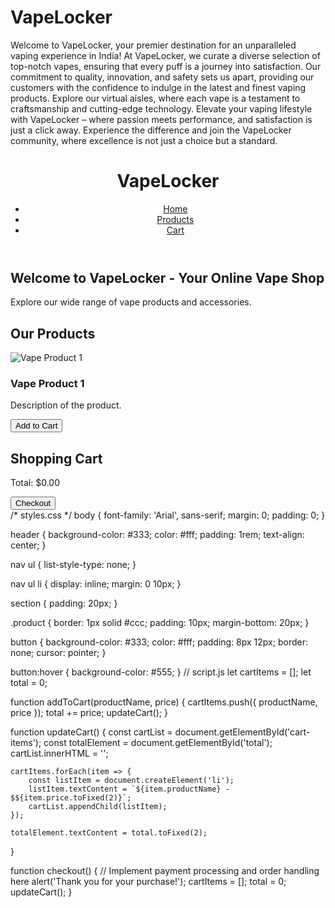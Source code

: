 # VapeLocker
Welcome to VapeLocker, your premier destination for an unparalleled vaping experience in India! At VapeLocker, we curate a diverse selection of top-notch vapes, ensuring that every puff is a journey into satisfaction. Our commitment to quality, innovation, and safety sets us apart, providing our customers with the confidence to indulge in the latest and finest vaping products. Explore our virtual aisles, where each vape is a testament to craftsmanship and cutting-edge technology. Elevate your vaping lifestyle with VapeLocker – where passion meets performance, and satisfaction is just a click away. Experience the difference and join the VapeLocker community, where excellence is not just a choice but a standard.
<!DOCTYPE html>
<html lang="en">
<head>
    <meta charset="UTF-8">
    <meta name="viewport" content="width=device-width, initial-scale=1.0">
    <title>VapeLocker - Online Vape Shop</title>
    <link rel="stylesheet" href="styles.css">
</head>
<body>

<header>
    <h1>VapeLocker</h1>
    <nav>
        <ul>
            <li><a href="#home">Home</a></li>
            <li><a href="#products">Products</a></li>
            <li><a href="#cart">Cart</a></li>
        </ul>
    </nav>
</header>

<section id="home">
    <h2>Welcome to VapeLocker - Your Online Vape Shop</h2>
    <p>Explore our wide range of vape products and accessories.</p>
</section>

<section id="products">
    <h2>Our Products</h2>
    <div class="product">
        <img src="vape1.jpg" alt="Vape Product 1">
        <h3>Vape Product 1</h3>
        <p>Description of the product.</p>
        <button onclick="addToCart('Product 1', 29.99)">Add to Cart</button>
    </div>
    <!-- Add more product entries as needed -->
</section>

<section id="cart">
    <h2>Shopping Cart</h2>
    <ul id="cart-items"></ul>
    <p>Total: $<span id="total">0.00</span></p>
    <button onclick="checkout()">Checkout</button>
</section>

<script src="script.js"></script>

</body>
</html>
/* styles.css */
body {
    font-family: 'Arial', sans-serif;
    margin: 0;
    padding: 0;
}

header {
    background-color: #333;
    color: #fff;
    padding: 1rem;
    text-align: center;
}

nav ul {
    list-style-type: none;
}

nav ul li {
    display: inline;
    margin: 0 10px;
}

section {
    padding: 20px;
}

.product {
    border: 1px solid #ccc;
    padding: 10px;
    margin-bottom: 20px;
}

button {
    background-color: #333;
    color: #fff;
    padding: 8px 12px;
    border: none;
    cursor: pointer;
}

button:hover {
    background-color: #555;
}
// script.js
let cartItems = [];
let total = 0;

function addToCart(productName, price) {
    cartItems.push({ productName, price });
    total += price;
    updateCart();
}

function updateCart() {
    const cartList = document.getElementById('cart-items');
    const totalElement = document.getElementById('total');
    cartList.innerHTML = '';
    
    cartItems.forEach(item => {
        const listItem = document.createElement('li');
        listItem.textContent = `${item.productName} - $${item.price.toFixed(2)}`;
        cartList.appendChild(listItem);
    });

    totalElement.textContent = total.toFixed(2);
}

function checkout() {
    // Implement payment processing and order handling here
    alert('Thank you for your purchase!');
    cartItems = [];
    total = 0;
    updateCart();
}

